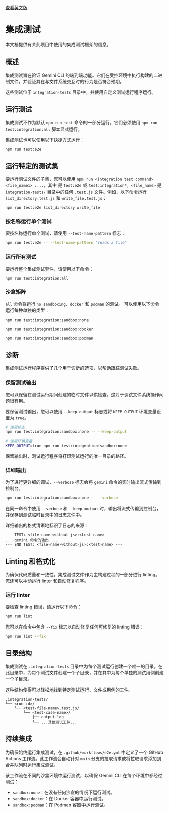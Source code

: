 [查看英文版](../../../docs/integration-tests.md)

# 集成测试

本文档提供有关此项目中使用的集成测试框架的信息。

## 概述

集成测试旨在验证 Gemini CLI 的端到端功能。它们在受控环境中执行构建的二进制文件，并验证其在与文件系统交互时的行为是否符合预期。

这些测试位于 `integration-tests` 目录中，并使用自定义测试运行程序运行。

## 运行测试

集成测试不作为默认 `npm run test` 命令的一部分运行。它们必须使用 `npm run test:integration:all` 脚本显式运行。

集成测试也可以使用以下快捷方式运行：

```bash
npm run test:e2e
```

## 运行特定的测试集

要运行测试文件的子集，您可以使用 `npm run <integration test command> <file_name1> ....`，其中 <integration test command> 是 `test:e2e` 或 `test:integration*`，`<file_name>` 是 `integration-tests/` 目录中的任何 `.test.js` 文件。例如，以下命令运行 `list_directory.test.js` 和 `write_file.test.js`：

```bash
npm run test:e2e list_directory write_file
```

### 按名称运行单个测试

要按名称运行单个测试，请使用 `--test-name-pattern` 标志：

```bash
npm run test:e2e -- --test-name-pattern "reads a file"
```

### 运行所有测试

要运行整个集成测试套件，请使用以下命令：

```bash
npm run test:integration:all
```

### 沙盒矩阵

`all` 命令将运行 `no sandboxing`、`docker` 和 `podman` 的测试。
可以使用以下命令运行每种单独的类型：

```bash
npm run test:integration:sandbox:none
```

```bash
npm run test:integration:sandbox:docker
```

```bash
npm run test:integration:sandbox:podman
```

## 诊断

集成测试运行程序提供了几个用于诊断的选项，以帮助跟踪测试失败。

### 保留测试输出

您可以保留在测试运行期间创建的临时文件以供检查。这对于调试文件系统操作问题很有用。

要保留测试输出，您可以使用 `--keep-output` 标志或将 `KEEP_OUTPUT` 环境变量设置为 `true`。

```bash
# 使用标志
npm run test:integration:sandbox:none -- --keep-output

# 使用环境变量
KEEP_OUTPUT=true npm run test:integration:sandbox:none
```

保留输出时，测试运行程序将打印测试运行的唯一目录的路径。

### 详细输出

为了进行更详细的调试，`--verbose` 标志会将 `gemini` 命令的实时输出流式传输到控制台。

```bash
npm run test:integration:sandbox:none -- --verbose
```

在同一命令中使用 `--verbose` 和 `--keep-output` 时，输出将流式传输到控制台，并保存到测试临时目录中的日志文件中。

详细输出的格式清晰地标识了日志的来源：

```
--- TEST: <file-name-without-js>:<test-name> ---
... gemini 命令的输出 ...
--- END TEST: <file-name-without-js>:<test-name> ---
```

## Linting 和格式化

为确保代码质量和一致性，集成测试文件作为主构建过程的一部分进行 linting。您还可以手动运行 linter 和自动修复程序。

### 运行 linter

要检查 linting 错误，请运行以下命令：

```bash
npm run lint
```

您可以在命令中包含 `--fix` 标志以自动修复任何可修复的 linting 错误：

```bash
npm run lint --fix
```

## 目录结构

集成测试在 `.integration-tests` 目录中为每个测试运行创建一个唯一的目录。在此目录中，为每个测试文件创建一个子目录，并在其中为每个单独的测试用例创建一个子目录。

这种结构使得可以轻松地找到特定测试运行、文件或用例的工件。

```
.integration-tests/
└── <run-id>/
    └── <test-file-name>.test.js/
        └── <test-case-name>/
            ├── output.log
            └── ...其他测试工件...
```

## 持续集成

为确保始终运行集成测试，在 `.github/workflows/e2e.yml` 中定义了一个 GitHub Actions 工作流。此工作流会自动针对 `main` 分支的拉取请求或将拉取请求添加到合并队列时运行集成测试。

该工作流在不同的沙盒环境中运行测试，以确保 Gemini CLI 在每个环境中都经过测试：

- `sandbox:none`：在没有任何沙盒的情况下运行测试。
- `sandbox:docker`：在 Docker 容器中运行测试。
- `sandbox:podman`：在 Podman 容器中运行测试。